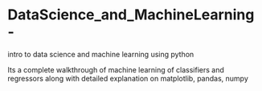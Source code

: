 # DataScience_and_MachineLearning-
intro to data science and machine learning using python


Its a complete walkthrough of machine learning of classifiers and regressors
along with detailed explanation on matplotlib, pandas, numpy

